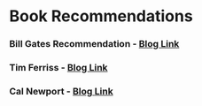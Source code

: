 # Book Recommendations

### Bill Gates Recommendation - [Blog Link](https://www.gatesnotes.com/Books)

### Tim Ferriss - [Blog Link](https://tim.blog/category/tim-ferriss-book-club/)

### Cal Newport - [Blog Link](https://www.calnewport.com/blog/)
